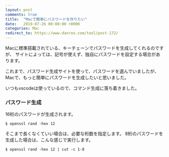```yaml
---
layout: post
comments: true
title:  "Macで簡単にパスワードを作りたい"
date:   2019-07-26 00:00:00 +0000
categories: Mac
redirect_to: https://www.danroo.com/tool/post-172/
---
```


Macに標準搭載されている、キーチェーンでパスワードを生成してくれるのですが、
サイトによっては、記号が使えず、独自にパスワードを設定する場合があります。

これまで、パスワード生成サイトを使って、パスワードを選んでいましたが、
Macで、もっと簡単にパスワードを生成したいと思いました。

いつもvscodeは使っているので、コマンド生成に落ち着きました。

### パスワード生成

16桁のパスワードが生成されます。

```
$ openssl rand -hex 12
```
そこまで長くなくていい場合は、必要な桁数を指定します。
8桁のパスワードを生成した場合は、こんな感じで実行します。

```
$ openssl rand -hex 12 | cut -c 1-8
```
